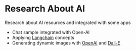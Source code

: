 # Research About AI

Research about AI resources and integrated with some apps

- Chat sample integrated with Open-AI
- Applying [Langchain](https://js.langchain.com/docs/get_started/introduction/) concepts
- Generating dynamic images with [OpenAI](https://openai.com/) and [Dall-E](https://openai.com/dall-e-2)
